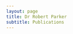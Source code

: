 ```yaml
---
layout: page
title: Dr Robert Parker
subtitle: Publications
---
```


<script src="https://bibbase.org/service/mendeley/d95b48cf-7d36-3cc0-8da5-00b63cdd3d88?jsonp=1&theme=simple"></script> 
